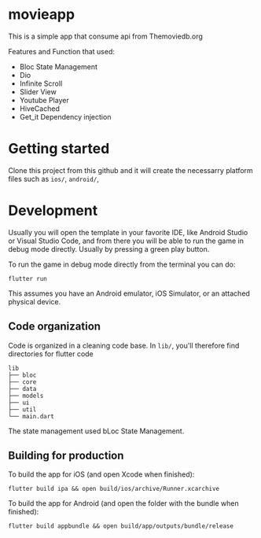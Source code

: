# movieapp

This is a simple app that consume api from Themoviedb.org

Features and Function that used:

- Bloc State Management
- Dio
- Infinite Scroll
- Slider View
- Youtube Player
- HiveCached
- Get_it Dependency injection

# Getting started

Clone this project from this github and it will create the necessarry platform files such as `ios/`, `android/`,

# Development

Usually you will open the template in your favorite IDE, like Android Studio
or Visual Studio Code, and from there you will be able to run the game in debug
mode directly. Usually by pressing a green play button.

To run the game in debug mode directly from the terminal you can do:

    flutter run

This assumes you have an Android emulator, iOS Simulator, or an attached
physical device.

## Code organization

Code is organized in a cleaning code base.
In `lib/`, you'll therefore find directories for flutter code

```
lib
├── bloc
├── core
├── data
├── models
├── ui
├── util
└── main.dart
```

The state management used bLoc State Management.

## Building for production

To build the app for iOS (and open Xcode when finished):

```shell
flutter build ipa && open build/ios/archive/Runner.xcarchive
```

To build the app for Android (and open the folder with the bundle when finished):

```shell
flutter build appbundle && open build/app/outputs/bundle/release
```
